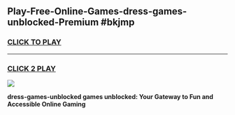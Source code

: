 
## Play-Free-Online-Games-dress-games-unblocked-Premium #bkjmp
<h3>
<a href="https://premium.freeplayer.one?title=dress-games-unblocked&ref=8M">CLICK TO PLAY</a></h3>
<hr>

<h3>
<a href="https://premium.freeplayer.one?title=dress-games-unblocked&ref=8M">CLICK 2 PLAY</a>
  
</h3>

<a href="https://premium.freeplayer.one?title=dress-games-unblocked&ref=8M"><img src="https://clearcache.store/games.png"></a>


**dress-games-unblocked games unblocked: Your Gateway to Fun and Accessible Online Gaming**

